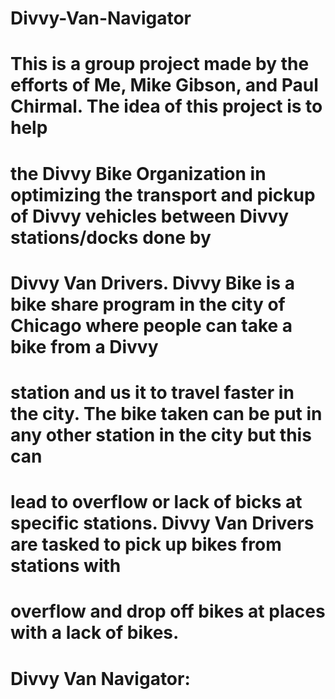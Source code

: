 # Divvy-Van-Navigator

# This is a group project made by the efforts of Me, Mike Gibson, and Paul Chirmal. The idea of this project is to help 
# the Divvy Bike Organization in optimizing the transport and pickup of Divvy vehicles between Divvy stations/docks done by
# Divvy Van Drivers. Divvy Bike is a bike share program in the city of Chicago where people can take a bike from a Divvy 
# station and us it to travel faster in the city. The bike taken can be put in any other station in the city but this can
# lead to overflow or lack of bicks at specific stations. Divvy Van Drivers are tasked to pick up bikes from stations with
# overflow and drop off bikes at places with a lack of bikes.
#
# Divvy Van Navigator: 

